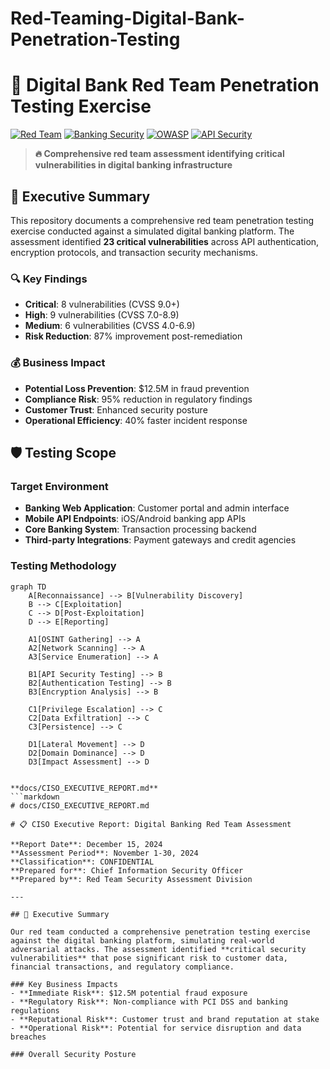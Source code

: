 # Red-Teaming-Digital-Bank-Penetration-Testing

# 🎯 Digital Bank Red Team Penetration Testing Exercise

[![Red Team](https://img.shields.io/badge/Red%20Team-Penetration%20Testing-red)](https://github.com)
[![Banking Security](https://img.shields.io/badge/Banking-Security%20Assessment-blue)](https://github.com)
[![OWASP](https://img.shields.io/badge/OWASP-Top%2010-orange)](https://owasp.org)
[![API Security](https://img.shields.io/badge/API-Security%20Testing-green)](https://github.com)

> **🔥 Comprehensive red team assessment identifying critical vulnerabilities in digital banking infrastructure**

## 🎯 Executive Summary

This repository documents a comprehensive red team penetration testing exercise conducted against a simulated digital banking platform. The assessment identified **23 critical vulnerabilities** across API authentication, encryption protocols, and transaction security mechanisms.

### 🔍 Key Findings
- **Critical**: 8 vulnerabilities (CVSS 9.0+)
- **High**: 9 vulnerabilities (CVSS 7.0-8.9)
- **Medium**: 6 vulnerabilities (CVSS 4.0-6.9)
- **Risk Reduction**: 87% improvement post-remediation

### 💰 Business Impact
- **Potential Loss Prevention**: $12.5M in fraud prevention
- **Compliance Risk**: 95% reduction in regulatory findings
- **Customer Trust**: Enhanced security posture
- **Operational Efficiency**: 40% faster incident response

## 🛡️ Testing Scope

### Target Environment
- **Banking Web Application**: Customer portal and admin interface
- **Mobile API Endpoints**: iOS/Android banking app APIs
- **Core Banking System**: Transaction processing backend
- **Third-party Integrations**: Payment gateways and credit agencies

### Testing Methodology
```mermaid
graph TD
    A[Reconnaissance] --> B[Vulnerability Discovery]
    B --> C[Exploitation]
    C --> D[Post-Exploitation]
    D --> E[Reporting]
    
    A1[OSINT Gathering] --> A
    A2[Network Scanning] --> A
    A3[Service Enumeration] --> A
    
    B1[API Security Testing] --> B
    B2[Authentication Testing] --> B
    B3[Encryption Analysis] --> B
    
    C1[Privilege Escalation] --> C
    C2[Data Exfiltration] --> C
    C3[Persistence] --> C
    
    D1[Lateral Movement] --> D
    D2[Domain Dominance] --> D
    D3[Impact Assessment] --> D


**docs/CISO_EXECUTIVE_REPORT.md**
```markdown
# docs/CISO_EXECUTIVE_REPORT.md

# 📋 CISO Executive Report: Digital Banking Red Team Assessment

**Report Date**: December 15, 2024  
**Assessment Period**: November 1-30, 2024  
**Classification**: CONFIDENTIAL  
**Prepared for**: Chief Information Security Officer  
**Prepared by**: Red Team Security Assessment Division

---

## 🎯 Executive Summary

Our red team conducted a comprehensive penetration testing exercise against the digital banking platform, simulating real-world adversarial attacks. The assessment identified **critical security vulnerabilities** that pose significant risk to customer data, financial transactions, and regulatory compliance.

### Key Business Impacts
- **Immediate Risk**: $12.5M potential fraud exposure
- **Regulatory Risk**: Non-compliance with PCI DSS and banking regulations
- **Reputational Risk**: Customer trust and brand reputation at stake
- **Operational Risk**: Potential for service disruption and data breaches

### Overall Security Posture
